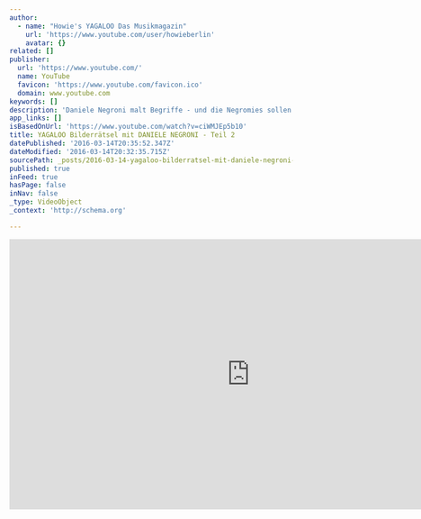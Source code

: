 ```yaml
---
author:
  - name: "Howie's YAGALOO Das Musikmagazin"
    url: 'https://www.youtube.com/user/howieberlin'
    avatar: {}
related: []
publisher:
  url: 'https://www.youtube.com/'
  name: YouTube
  favicon: 'https://www.youtube.com/favicon.ico'
  domain: www.youtube.com
keywords: []
description: 'Daniele Negroni malt Begriffe - und die Negromies sollen diese erraten. Die Originale gibt es natürlich auf der YAGALOO Homepage zu gewinnen. Viel Spaß beim Miträtseln! Hier ist der zweite Begriff! - Abonniere den Kanal! http://www.youtube.com/subscription_center?add_user=howieberlin http://www.yagaloo.com - YAGALOO - das preisgekrönte Musikmagazin bietet wöchentlich auf mehreren Regional-TV-Sendern rund eine halbe Stunde Programm zum aktuellen Musikgeschehen.'
app_links: []
isBasedOnUrl: 'https://www.youtube.com/watch?v=ciWMJEp5b10'
title: YAGALOO Bilderrätsel mit DANIELE NEGRONI - Teil 2
datePublished: '2016-03-14T20:35:52.347Z'
dateModified: '2016-03-14T20:32:35.715Z'
sourcePath: _posts/2016-03-14-yagaloo-bilderratsel-mit-daniele-negroni-teil-2.md
published: true
inFeed: true
hasPage: false
inNav: false
_type: VideoObject
_context: 'http://schema.org'

---
```

<iframe src="https://cdn.embedly.com/widgets/media.html?src=https%3A%2F%2Fwww.youtube.com%2Fembed%2FciWMJEp5b10%3Ffeature%3Doembed&amp;url=https%3A%2F%2Fwww.youtube.com%2Fwatch%3Fv%3DciWMJEp5b10&amp;image=https%3A%2F%2Fi.ytimg.com%2Fvi%2FciWMJEp5b10%2Fhqdefault.jpg&amp;key=b7d04c9b404c499eba89ee7072e1c4f7&amp;type=text%2Fhtml&amp;schema=youtube" width="854" height="480" scrolling="no" frameborder="0" allowfullscreen="allowfullscreen" style=""></iframe>